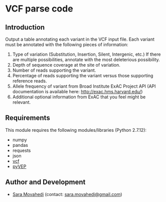 
# VCF parse code

## Introduction

Output a table annotating each variant in the VCF input file. Each variant must be annotated with the following pieces of information:

1. Type of variation (Substitution, Insertion, Silent, Intergenic, etc.) If there are multiple possibilities, annotate with the most deleterious possibility.
2. Depth of sequence coverage at the site of variation.
3. Number of reads supporting the variant.
4. Percentage of reads supporting the variant versus those supporting reference reads.
5. Allele frequency of variant from Broad Institute ExAC Project API (API documentation is available here: http://exac.hms.harvard.edu/)
6. Additional optional information from ExAC that you feel might be relevant.


## Requirements

This module requires the following modules/libraries (Python 2.7.12):

* numpy
* pandas
* requests
* json
* [vcf](https://pyvcf.readthedocs.io/en/latest/)
* [pyVEP](https://github.com/kantale/pyVEP)


## Author and Development

* [Sara Movahedi](https://github.com/tabotaab) (contact: <sara.movahedi@gmail.com>)
